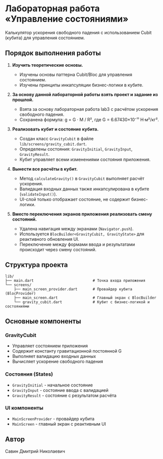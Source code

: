 # Лабораторная работа «Управление состояниями» 

Калькулятор ускорения свободного падения с использованием Cubit (кубита) для управления состоянием.

## Порядок выполнения работы

1. **Изучить теоретические основы.**
   - Изучены основы паттерна Cubit/Bloc для управления состоянием.
   - Изучены принципы инкапсуляции бизнес-логики в кубите.

2. **За основу данной лабораторной работы взять проект и задание из прошлой.**
   - Взята за основу лабораторная работа lab3 с расчётом ускорения свободного падения.
   - Сохранена формула: g = G · M / R², где G = 6.67430×10⁻¹¹ Н·м²/кг².

3. **Реализовать кубит и состояние кубита.**
   - Создан класс `GravityCubit` в файле `lib/screens/gravity_cubit.dart`.
   - Определены состояния: `GravityInitial`, `GravityInput`, `GravityResult`.
   - Кубит управляет всеми изменениями состояния приложения.

4. **Вынести все расчёты в кубит.**
   - Метод `calculateGravity()` в `GravityCubit` выполняет расчёт ускорения.
   - Валидация входных данных также инкапсулирована в кубите (`validateInput()`).
   - UI-слой только отображает состояние, не содержит бизнес-логики.

5. **Вместо переключения экранов приложения реализовать смену состояний.**
   - Удалена навигация между экранами (`Navigator.push`).
   - Используется `BlocBuilder<GravityCubit, GravityState>` для реактивного обновления UI.
   - Переключение между формами ввода и результатами происходит через смену состояний.

## Структура проекта

```
lib/
├── main.dart                           # Точка входа приложения
└── screens/
    ├── main_screen_provider.dart       # Провайдер кубита (BlocProvider)
    ├── main_screen.dart                # Главный экран с BlocBuilder
    └── gravity_cubit.dart              # Кубит с бизнес-логикой и состояниями
```

## Основные компоненты

### GravityCubit
- Управляет состоянием приложения
- Содержит константу гравитационной постоянной G
- Выполняет валидацию входных данных
- Вычисляет ускорение свободного падения

### Состояния (States)
- `GravityInitial` - начальное состояние
- `GravityInput` - состояние ввода с валидацией
- `GravityResult` - состояние с результатом расчёта

### UI компоненты
- `MainScreenProvider` - провайдер кубита
- `MainScreen` - главный экран с реактивным UI

## Автор

Савин Дмитрий Николаевич